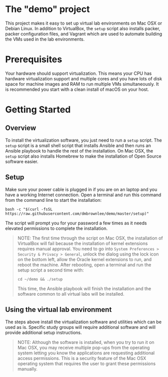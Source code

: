 # The "demo" project
This project makes it easy to set up virtual lab environments on Mac OSX or Debian Linux.  In addition to VirtualBox, the ```setup``` script also installs packer, packer configuration files, and Vagrant which are used to automate building the VMs used in the lab environments.

# Prerequisites
Your hardware should support virtualization. This means your CPU has hardware virtualization support and multiple cores and you have lots of disk space for machine images and RAM to run multiple VMs simultaneously.  It is recommended you start with a clean install of macOS on your host.

# Getting Started
## Overview
To install the virtualization software, you just need to run a ```setup``` script.  The ```setup``` script is a small shell script that installs Ansible and then runs an Ansible playbook to handle the rest of the installation.  On Mac OSX, the ```setup``` script also installs Homebrew to make the installation of Open Source software easier.

## Setup
Make sure your power cable is plugged in if you are on an laptop and you have a working Internet connection.  Open a terminal and run this command from the command line to start the installation:
```
bash -c "$(curl -fsSL https://raw.githubusercontent.com/dmbrownlee/demo/master/setup)"
```
The script will prompt you for your password a few times as it needs elevated permissions to complete the installation.
> NOTE: The first time through the script on Mac OSX, the installation of VirtualBox will fail because the installation of kernel extensions requires manual approval.  You need to go into ```System Preferences > Security & Privacy > General```, unlock the dialog using the lock icon on the bottom left, allow the Oracle kernel extensions to run, and reboot the machine.  After rebooting, open a terminal and run the setup script a second time with:
> ```
> cd ~/demo && ./setup
> ```
> This time, the Ansible playbook will finish the installation and the software common to all virtual labs will be installed.

## Using the virtual lab environment
The steps above install the virtualization software and utilities which can be used as is.  Specific study groups will require additional software and will provide additional setup instructions.

> NOTE: Although the software is installed, when you try to run it on Mac OSX, you may receive multiple pop-ups from the operating system letting you know the applications are requesting additional access permissions.  This is a security feature of the Mac OSX operating system that requires the user to grant these permissions manually.
